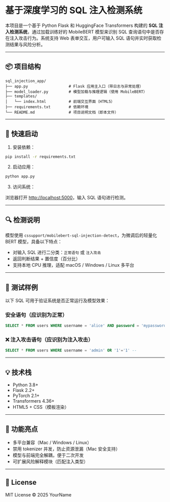 # 基于深度学习的 SQL 注入检测系统

本项目是一个基于 Python Flask 和 HuggingFace Transformers 构建的 **SQL 注入检测系统**，通过加载训练好的 MobileBERT 模型来识别 SQL 查询语句中是否存在注入攻击行为。系统支持 Web 表单交互，用户可输入 SQL 语句并实时获取检测结果与风险分析。

---

## 📦 项目结构

```plaintext
sql_injection_app/
├── app.py                  # Flask 应用主入口（带日志与异常处理）
├── model_loader.py         # 模型加载与推理逻辑（使用 MobileBERT）
├── templates/
│   └── index.html          # 前端交互界面（HTML5）
├── requirements.txt        # 依赖环境
└── README.md               # 项目说明文档（即本文件）
```

---

## 🚀 快速启动

1. 安装依赖：

```bash
pip install -r requirements.txt
```

2. 启动应用：

```bash
python app.py
```

3. 访问系统：

浏览器打开 [http://localhost:5000](http://localhost:5000)，输入 SQL 语句进行检测。

---

## 🔍 检测说明

模型使用 `cssupport/mobilebert-sql-injection-detect`，为微调后的轻量化 BERT 模型，具备以下特点：

- 对输入 SQL 进行二分类：`正常语句` 或 `注入攻击`
- 返回判断结果 + 置信度（百分比）
- 支持本地 CPU 推理，适配 macOS / Windows / Linux 多平台

---

## 🧪 测试样例

以下 SQL 可用于验证系统是否正常运行及模型效果：

###  安全语句（应识别为正常）

```sql
SELECT * FROM users WHERE username = 'alice' AND password = 'mypassword'
```

### ❌ 注入攻击语句（应识别为注入攻击）

```sql
SELECT * FROM users WHERE username = 'admin' OR '1'='1' -- 
```

---

## 💡 技术栈

- Python 3.8+
- Flask 2.2+
- PyTorch 2.1+
- Transformers 4.36+
- HTML5 + CSS（模板渲染）

---

## 🧰 功能亮点

-  多平台兼容（Mac / Windows / Linux）
-  禁用 tokenizer 并发，防止资源泄漏（Mac 安全支持）
-  模型与前端完全解耦，便于二次开发
-  可扩展风险解释模块（匹配注入类型）

---

## 📄 License

MIT License © 2025 YourName